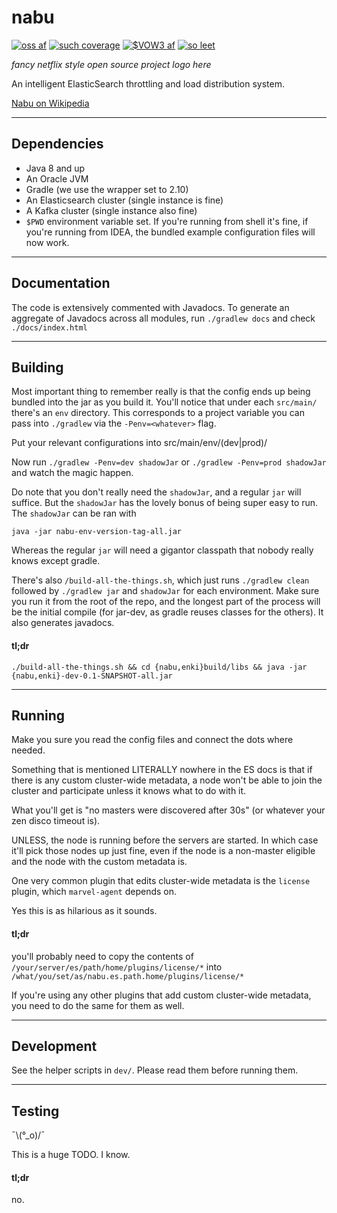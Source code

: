# nabu
[![oss af](https://img.shields.io/badge/build-beyond%20passing-663399.svg?style=flat)](https://github.com/iostat/nabu)
[![such coverage](https://img.shields.io/badge/tests-0%20%2F%200-brightgreen.svg?style=flat)](https://github.com/iostat/nabu)
[![$VOW3 af](https://auchenberg.github.io/volkswagen/volkswargen_ci.svg?v=1)](https://github.com/auchenberg/volkswagen)
[![so leet](https://img.shields.io/badge/npm-v1.3.37-blue.svg?style=flat)](https://github.com/iostat/nabu)


*fancy netflix style open source project logo here*
 
An intelligent ElasticSearch throttling and load distribution system.

[Nabu on Wikipedia](https://en.wikipedia.org/wiki/Nabu)


---


## Dependencies
* Java 8 and up
* An Oracle JVM
* Gradle (we use the wrapper set to 2.10)
* An Elasticsearch cluster (single instance is fine)
* A Kafka cluster (single instance also fine)
* `$PWD` environment variable set. If you're running from shell it's fine, if you're running from IDEA, the bundled
example configuration files will now work.


---


## Documentation
The code is extensively commented with Javadocs. To generate an aggregate of Javadocs across all modules,
run `./gradlew docs` and check `./docs/index.html`


---


## Building
Most important thing to remember really is that the config ends up being bundled into the jar as you build it.
You'll notice that under each `src/main/` there's an `env` directory. This corresponds to a project variable you can 
pass into `./gradlew` via the `-Penv=<whatever>` flag. 

Put your relevant configurations into src/main/env/(dev|prod)/

Now run `./gradlew -Penv=dev shadowJar` or `./gradlew -Penv=prod shadowJar` and watch the magic happen.

Do note that you don't really need the `shadowJar`, and a regular `jar` will suffice. But the `shadowJar` has the
lovely bonus of being super easy to run. The `shadowJar` can be ran with

`java -jar nabu-env-version-tag-all.jar`
 
Whereas the regular `jar` will need a gigantor classpath that nobody really knows except gradle.

There's also `/build-all-the-things.sh`, which just runs `./gradlew clean` followed by 
`./gradlew jar` and `shadowJar` for each environment. Make sure you run it from the root of the repo, and the longest
part of the process will be the initial compile (for jar-dev, as gradle reuses classes for the others).
It also generates javadocs.

#### tl;dr
`./build-all-the-things.sh && cd {nabu,enki}build/libs && java -jar {nabu,enki}-dev-0.1-SNAPSHOT-all.jar`


---


## Running
Make you sure you read the config files and connect the dots where needed.

Something that is mentioned LITERALLY nowhere in the ES docs is that if there is any custom cluster-wide metadata, 
a node won't be able to join the cluster and participate unless it knows what to do with it. 

What you'll get is "no masters were discovered after 30s" (or whatever your zen disco timeout is).

UNLESS, the node is running before the servers are started. In which case it'll pick those nodes up just fine, even
if the node is a non-master eligible and the node with the custom metadata is.

One very common plugin that edits cluster-wide metadata is the `license` plugin, which `marvel-agent` depends on.

Yes this is as hilarious as it sounds.

#### tl;dr 
you'll probably need to copy the contents of `/your/server/es/path/home/plugins/license/*` into
`/what/you/set/as/nabu.es.path.home/plugins/license/*`

If you're using any other plugins that add custom cluster-wide metadata, you need to do the same for them as well.


---


## Development
See the helper scripts in `dev/`. Please read them before running them.


---


## Testing
 ¯\\(°_o)/¯

This is a huge TODO. I know.

#### tl;dr
no.


 

